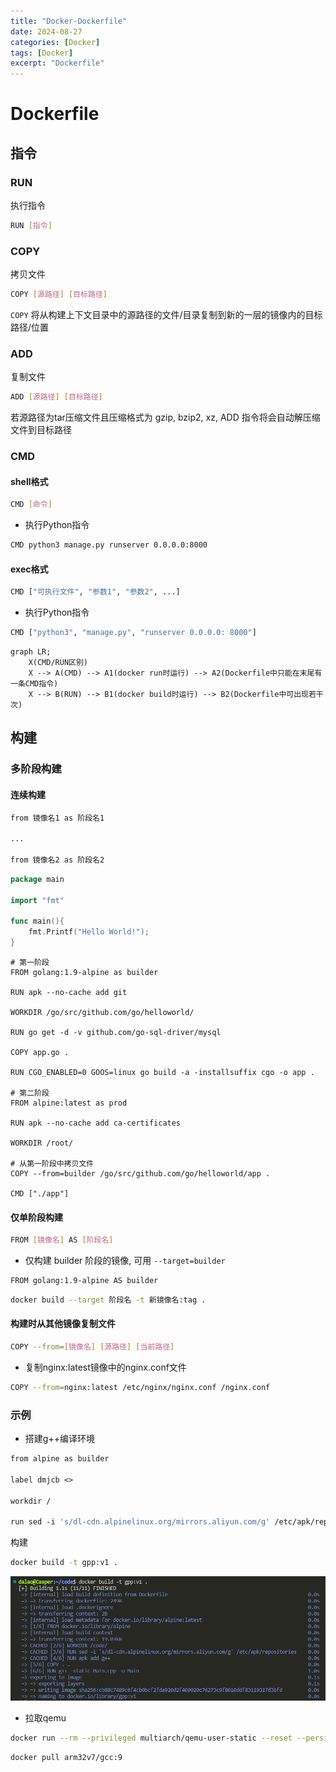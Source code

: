 ```yaml
---
title: "Docker-Dockerfile"
date: 2024-08-27
categories: [Docker]
tags: [Docker]
excerpt: "Dockerfile"
---
```


# Dockerfile

## 指令

### RUN

执行指令

```sh
RUN [指令]
```

### COPY

拷贝文件

```sh
COPY [源路径] [目标路径]
```

`COPY` 将从构建上下文目录中的源路径的文件/目录复制到新的一层的镜像内的目标路径/位置

### ADD

复制文件

```sh
ADD [源路径] [目标路径]
```

若源路径为tar压缩文件且压缩格式为 gzip, bzip2, xz, ADD 指令将会自动解压缩文件到目标路径

### CMD

#### shell格式

```sh
CMD [命令]
```

- 执行Python指令

```sh
CMD python3 manage.py runserver 0.0.0.0:8000
```

#### exec格式

```sh
CMD ["可执行文件", "参数1", "参数2", ...]
```

- 执行Python指令

```sh
CMD ["python3", "manage.py", "runserver 0.0.0.0: 8000"]
```

```mermaid
graph LR;
    X(CMD/RUN区别)
    X --> A(CMD) --> A1(docker run时运行) --> A2(Dockerfile中只能在末尾有一条CMD指令)
    X --> B(RUN) --> B1(docker build时运行) --> B2(Dockerfile中可出现若干次)
```

## 构建

### 多阶段构建

#### 连续构建

```sh
from 镜像名1 as 阶段名1

...

from 镜像名2 as 阶段名2
```

```go
package main

import "fmt"

func main(){
    fmt.Printf("Hello World!");
}
```

```docker
# 第一阶段
FROM golang:1.9-alpine as builder

RUN apk --no-cache add git

WORKDIR /go/src/github.com/go/helloworld/

RUN go get -d -v github.com/go-sql-driver/mysql

COPY app.go .

RUN CGO_ENABLED=0 GOOS=linux go build -a -installsuffix cgo -o app .

# 第二阶段
FROM alpine:latest as prod

RUN apk --no-cache add ca-certificates

WORKDIR /root/

# 从第一阶段中拷贝文件
COPY --from=builder /go/src/github.com/go/helloworld/app .

CMD ["./app"]
```

#### 仅单阶段构建

```sh
FROM [镜像名] AS [阶段名]
```

- 仅构建 builder 阶段的镜像, 可用 `--target=builder`

```sh
FROM golang:1.9-alpine AS builder
```

```sh
docker build --target 阶段名 -t 新镜像名:tag .
```

#### 构建时从其他镜像复制文件

```sh
COPY --from=[镜像名] [源路径] [当前路径]
```

- 复制nginx:latest镜像中的nginx.conf文件

```sh
COPY --from=nginx:latest /etc/nginx/nginx.conf /nginx.conf
```

### 示例

- 搭建g++编译环境

```dockerfile
from alpine as builder

label dmjcb <>

workdir /

run sed -i 's/dl-cdn.alpinelinux.org/mirrors.aliyun.com/g' /etc/apk/repositories && apk add g++
```

构建

```sh
docker build -t gpp:v1 .
```

![](https://raw.githubusercontent.com/dmjcb/SelfImgur/main/20230207002040.png)

- 拉取qemu

```sh
docker run --rm --privileged multiarch/qemu-user-static --reset --persistent yes
```

```sh
docker pull arm32v7/gcc:9
```